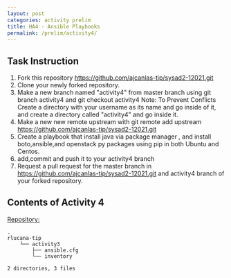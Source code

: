 ```yaml
---
layout: post
categories: activity prelim
title: HA4 - Ansible Playbooks
permalink: /prelim/activity4/
---
```

## Task Instruction

1. Fork this repository https://github.com/ajcanlas-tip/sysad2-12021.git
2. Clone your newly forked repository. 
3. Make a new branch named "activity4" from master branch using git branch activity4 and git checkout activity4
Note: To Prevent Conflicts Create a directory with your username as its name and go inside of it, and create a directory called "activity4" and go inside it.
4. Make a new new remote upstream with git remote add upstream https://github.com/ajcanlas-tip/sysad2-12021.git
5. Create a playbook that install java via package manager , and install boto,ansible,and openstack py packages using pip in both Ubuntu and Centos.
6. add,commit and push it to your activity4 branch
7. Request a pull request for the master branch in https://github.com/ajcanlas-tip/sysad2-12021.git  and activity4 branch of your forked repository.

## Contents of Activity 4

[Repository:](https://github.com/rlucana-tip/sysad2-12021/tree/activity4)

```
.
rlucana-tip
    └── activity3
        ├── ansible.cfg
        └── inventory

2 directories, 3 files
```

